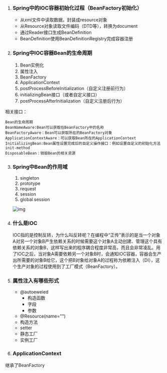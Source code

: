 1. ### Spring中的IOC容器初始化过程（BeanFactory初始化）

   - 从xml文件中读取数据，封装成resource对象
   - 从Resource对象读取文件编码（DTD等），转换为document
   - 通过Reader接口生成BeanDefinition
   - BeanDefinition使用BeanDefinitionRegistry完成容器注册

2. ### Spring中IOC容器Bean的生命周期

	1. Bean实例化  
	2. 属性注入  
	3. BeanFactory   
	4. ApplicationContext  
	5. postProcessBeforeInitialization（自定义注册前行为）
	6. initializingBean接口（或者自定义接口） 
	7. postProcessAfterInitialization（自定义注册后行为）

相关接口：

```
Bean的生命周期 
BeanNameAware:Bean可以获取在BeanFactory中的名称 
BeanFactoryAware：Bean可以获取所在的BeanFactory对象 
ApplicationContextAware：可以获取Bean所在的ApplicationContext 
InitializingBean:Bean属性设置完成后的自定义操作接口：例如设置自定义的初始化方法init-method 
DisposableBean：销毁Bean的相关资源
```

3. ### Spring中Bean的作用域

   1. singleton
   2. prototype
   3. request
   4. session
   5. global session

   ![img](/images/242025553_1552555606893_F700E1D9126F56CAD8981C82A6A243D0)

4. ### 什么是IOC

	​	IOC指的是控制反转，为什么叫反转呢？在编程中“正传”表示的是当一个对象A对另一个对象B产生依赖关系的时候需要这个对象A主动创建、管理这个具有依赖关系的对象B，这样写出来的程序耦合程度非常高，而且会非常凌乱。用了IOC之后，当对象A需要依赖另一个对象B时，会通知IOC容器，容器会生产出所需要的对象B给它，这个把B对象给对象A的过程称为依赖注入（DI），这个生产对象的过程使用到了工厂模式（BeanFactory）。

5. ### 属性注入有哪些形式

   - @autoeweied
     - 构造函数
     - 字段
     - 参数
   - @Resource(name="")
   - 构造方法
   - setter
   - 静态工厂
   - 实例工厂

6. ### ApplicationContext

继承了BeanFactory